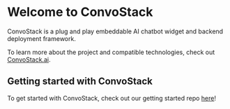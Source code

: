 # Welcome to ConvoStack

ConvoStack is a plug and play embeddable AI chatbot widget and backend deployment framework.

To learn more about the project and compatible technologies, check out [ConvoStack.ai](https://convostack.ai/).

## Getting started with ConvoStack

To get started with ConvoStack, check out our getting started
repo [here](https://github.com/ConvoStack/getting-started)!
